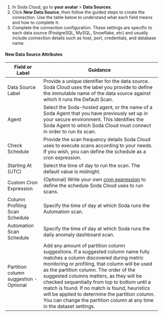 1. In Soda Cloud, go to **your avatar** > **Data Sources**.
2. Click **New Data Source**, then follow the guided steps to create the connection.
Use the table below to understand what each field means and how to complete it:
3. Complete the connection configuration. These settings are specific to each data source (PostgreSQL, MySQL, Snowflake, etc) and usually include connection details such as host, port, credentials, and database name.

####  New Data Source Attributes

| Field or Label            | Guidance |
| -----------------------   | ---------- |
| Data Source Label | Provide a unique identifier for the data source. Soda Cloud uses the label you provide to define the immutable name of the data source against which it runs the Default Scan.|
| Agent | Select the Soda-hosted agent, or the name of a Soda Agent that you have previously set up in your secure environment. This identifies the Soda Agent to which Soda Cloud must connect in order to run its scan. |
| Check Schedule | Provide the scan frequency details Soda Cloud uses to execute scans according to your needs. If you wish, you can define the schedule as a cron expression. |
| Starting At (UTC) | Select the time of day to run the scan. The default value is midnight. |
| Custom Cron Expression | (Optional) Write your own <a href="https://en.wikipedia.org/wiki/Cron" target="_blank">cron expression</a> to define the schedule Soda Cloud uses to run scans. |
| Column Profiling Scan Schedule | Specify the time of day at which Soda runs the Automation scan.|
| Automation Scan Schedule | Specify the time of day at which Soda runs the daily anomaly dashboard scan.|
| Partition column suggestion - Optional | Add any amount of partition column suggestions. If a suggested column name fully matches a column discovered during metric monitoring or profiling, that column will be used as the partition column. The order of the suggested columns matters, as they will be checked sequentially from top to bottom until a match is found. If no match is found, heuristics will be applied to determine the partition column. You can change the partition column at any time in the dataset settings.|